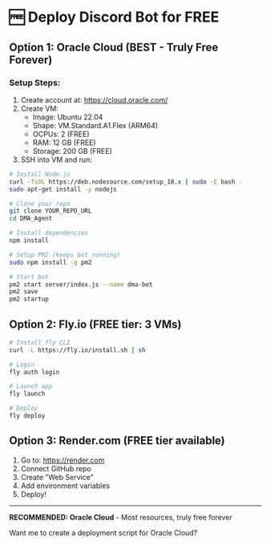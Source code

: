 # 🆓 Deploy Discord Bot for FREE

## Option 1: Oracle Cloud (BEST - Truly Free Forever)

### Setup Steps:
1. Create account at: https://cloud.oracle.com/
2. Create VM:
   - Image: Ubuntu 22.04
   - Shape: VM.Standard.A1.Flex (ARM64)
   - OCPUs: 2 (FREE)
   - RAM: 12 GB (FREE)
   - Storage: 200 GB (FREE)
3. SSH into VM and run:
```bash
# Install Node.js
curl -fsSL https://deb.nodesource.com/setup_18.x | sudo -E bash -
sudo apt-get install -y nodejs

# Clone your repo
git clone YOUR_REPO_URL
cd DMA_Agent

# Install dependencies
npm install

# Setup PM2 (keeps bot running)
sudo npm install -g pm2

# Start bot
pm2 start server/index.js --name dma-bot
pm2 save
pm2 startup
```

## Option 2: Fly.io (FREE tier: 3 VMs)

```bash
# Install fly CLI
curl -L https://fly.io/install.sh | sh

# Login
fly auth login

# Launch app
fly launch

# Deploy
fly deploy
```

## Option 3: Render.com (FREE tier available)

1. Go to: https://render.com
2. Connect GitHub repo
3. Create "Web Service"
4. Add environment variables
5. Deploy!

---

**RECOMMENDED: Oracle Cloud** - Most resources, truly free forever

Want me to create a deployment script for Oracle Cloud?

